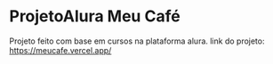 # ProjetoAlura Meu Café
Projeto feito com base em cursos na plataforma alura.
link do projeto: https://meucafe.vercel.app/
